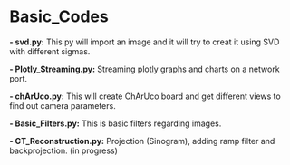 # Basic_Codes 


**- svd.py:** This py will import an image and it will try to creat it using SVD with different sigmas.


**- Plotly_Streaming.py:** Streaming plotly graphs and charts on a network port.


**- chArUco.py:** This will create ChArUco board and get different views to find out camera parameters. 


**- Basic_Filters.py:** This is basic filters regarding images. 


**- CT_Reconstruction.py:** Projection (Sinogram), adding ramp filter and backprojection. (in progress) 
